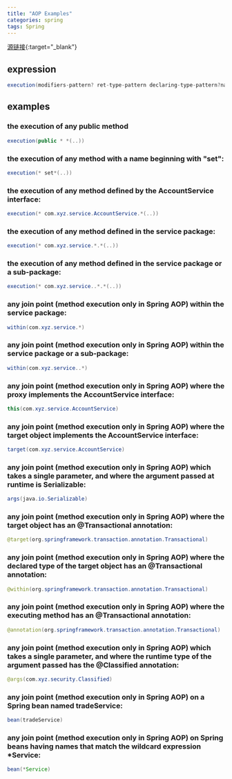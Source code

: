 ```yaml
---
title: "AOP Examples"
categories: spring
tags: Spring
---
```


[源链接](https://docs.spring.io/spring/docs/4.3.22.RELEASE/spring-framework-reference/html/aop.html){:target="_blank"}

## expression

```java
execution(modifiers-pattern? ret-type-pattern declaring-type-pattern?name-pattern(param-pattern) throws-pattern?)
```

## examples
### the execution of any public method
```java
execution(public * *(..))
```

### the execution of any method with a name beginning with "set":
```java
execution(* set*(..))
```

### the execution of any method defined by the AccountService interface:
```java
execution(* com.xyz.service.AccountService.*(..))
```

### the execution of any method defined in the service package:
```java
execution(* com.xyz.service.*.*(..))
```

### the execution of any method defined in the service package or a sub-package:
```java
execution(* com.xyz.service..*.*(..))
```

### any join point (method execution only in Spring AOP) within the service package:
```java
within(com.xyz.service.*)
```

### any join point (method execution only in Spring AOP) within the service package or a sub-package:
```java
within(com.xyz.service..*)
```

### any join point (method execution only in Spring AOP) where the proxy implements the AccountService interface:
```java
this(com.xyz.service.AccountService)
```

### any join point (method execution only in Spring AOP) where the target object implements the AccountService interface:
```java
target(com.xyz.service.AccountService)
```

### any join point (method execution only in Spring AOP) which takes a single parameter, and where the argument passed at runtime is Serializable:

```java
args(java.io.Serializable)
```

### any join point (method execution only in Spring AOP) where the target object has an @Transactional annotation:
```java
@target(org.springframework.transaction.annotation.Transactional)
```

### any join point (method execution only in Spring AOP) where the declared type of the target object has an @Transactional annotation:
```java
@within(org.springframework.transaction.annotation.Transactional)
```

### any join point (method execution only in Spring AOP) where the executing method has an @Transactional annotation:
```java
@annotation(org.springframework.transaction.annotation.Transactional)
```

### any join point (method execution only in Spring AOP) which takes a single parameter, and where the runtime type of the argument passed has the @Classified annotation:

```java
@args(com.xyz.security.Classified)
```

### any join point (method execution only in Spring AOP) on a Spring bean named tradeService:
```java
bean(tradeService)
```

### any join point (method execution only in Spring AOP) on Spring beans having names that match the wildcard expression *Service:
```java
bean(*Service)
```

